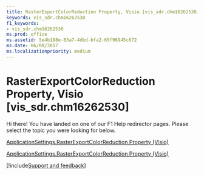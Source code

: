 ```yaml
---
title: RasterExportColorReduction Property, Visio [vis_sdr.chm16262530]
keywords: vis_sdr.chm16262530
f1_keywords:
- vis_sdr.chm16262530
ms.prod: office
ms.assetid: 5e4b198e-83a7-4dbd-bfa2-65f96945c672
ms.date: 06/08/2017
ms.localizationpriority: medium
---
```



# RasterExportColorReduction Property, Visio [vis_sdr.chm16262530]

Hi there! You have landed on one of our F1 Help redirector pages. Please select the topic you were looking for below.

[ApplicationSettings.RasterExportColorReduction Property (Visio)](https://msdn.microsoft.com/library/f3d891e2-034b-5232-29a7-3f5f4e67198e.aspx)

[ApplicationSettings.RasterExportColorReduction Property (Visio)](https://msdn.microsoft.com/library/7897f3aa-d7d1-4dcc-d4f1-9c38771c0122%28Office.15%29.aspx)

[!include[Support and feedback](~/includes/feedback-boilerplate.md)]
